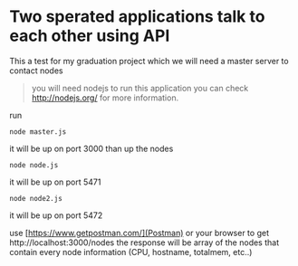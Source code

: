 # Two sperated applications talk to each other using API
This a test for my graduation project which we will need a master server to contact nodes
> you will need nodejs to run this application you can check http://nodejs.org/ for more information.

run
```
node master.js
```
it will be up on port 3000
than up the nodes
```
node node.js
```
it will be up on port 5471
```
node node2.js
```
it will be up on port 5472

use [https://www.getpostman.com/](Postman) or your browser to get http://localhost:3000/nodes the response will be array of the nodes that contain every node information (CPU, hostname, totalmem, etc..)